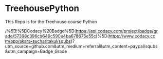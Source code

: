 # TreehousePython
 
 This Repo is for the Treehouse course Python

/%5B!%5BCodacy%20Badge%5D(https://api.codacy.com/project/badge/grade/57368c396cb649c590e4ba678675e55c)%5D(https://www.codacy.com/app/akara-sucharitakul/squbs)?utm_source=github.com&utm_medium=referral&utm_content=paypal/squbs&utm_campaign=Badge_Grade
